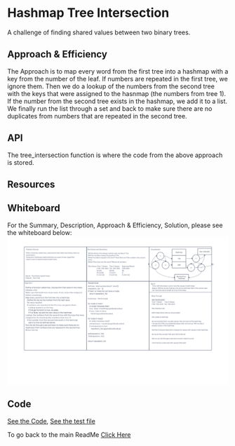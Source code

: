 # Hashmap Tree Intersection

A challenge of finding shared values between two binary trees.

## Approach & Efficiency

The Approach is to map every word from the first tree into a hashmap with a key from the number of the leaf. If numbers are repeated in the first tree, we ignore them. Then we do a lookup of the numbers from the second tree with the keys that were assigned to the hasnmap (the numbers from tree 1). If the number from the second tree exists in the hashmap, we add it to a list. We finally run the list through a set and back to make sure there are no duplicates from numbers that are repeated in the second tree.

## API

The tree_intersection function is where the code from the above approach is stored.

## Resources



## Whiteboard

For the Summary, Description, Approach & Efficiency, Solution, please see the whiteboard below:
![See my work here](/python/code_challenges/tree_intersection/Hash-Tree-Repeaters.png)

## Code

[See the Code](code_challenges/tree_intersection/tree_intersection.py), [See the test file](code_challenges/tree_intersection/test_tree_intersection.py)

To go back to the main ReadMe [Click Here](../../README.md)
